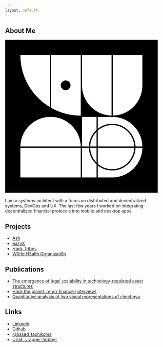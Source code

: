 ```yaml
---
layout: default
---
```


## About Me

<img class="profile-picture" src="rapper-hobbyt.png">

I am a systems architect with a focus on distributed and decentralized systems, DevOps and UX. The last few years I worked on integrating decentralized financial protocols into mobile and desktop apps. 

## Projects

* [Ash](https://ash.finance)
* [eazyX](https://eazy.exchange)
* [Hack Tribes](https://github.com/Midas-Technologies-AG/hacktribes-prototype)
* [W0rld H3alth Organizati0n](https://twitter.com/Gpt2Who)

## Publications

* [The emergence of legal scalability in technology-regulated asset structures](https://medium.com/ash-blog/the-emergence-of-legal-scalability-in-technology-regulated-asset-structures-8693b80f274f)
* [Hack the planet: remix finance (interview)](https://hackernoon.com/midas-hack-the-planet-remix-finance-9cc362a1343)
* [Quantitative analysis of two visual representations of chechnya](http://www.bauerverlag.eu/#buch07)

## Links

* [LinkedIn](https://www.linkedin.com/in/philipp-do%C4%9Fan-671441b6/)
* [Github](https://github.com/based-tachikoma)
* [@based_tachikoma](https://twitter.com/based_tachikoma)
* [Urbit: ~rapper-hobbyt](https://urbit.live/~rapper-hobbyt)


